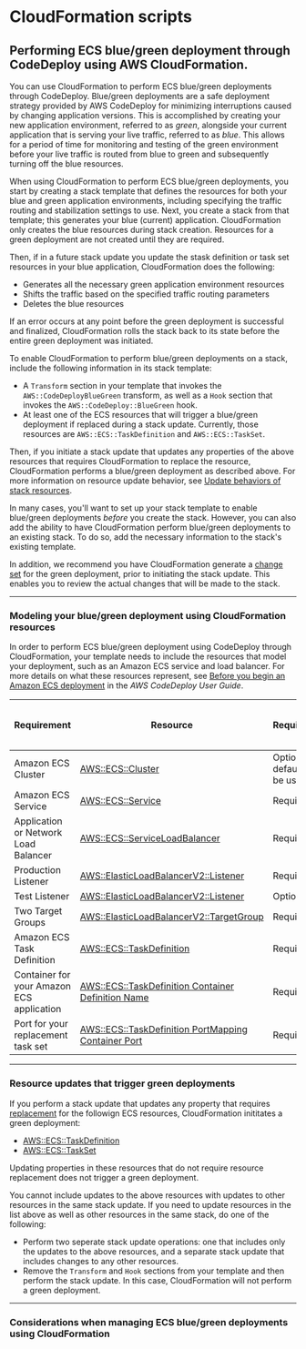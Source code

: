 # CloudFormation scripts

## Performing ECS blue/green deployment through CodeDeploy using AWS CloudFormation.
You can use CloudFormation to perform ECS blue/green deployments through CodeDeploy. Blue/green deployments are a safe deployment strategy provided by AWS CodeDeploy for minimizing interruptions caused by changing application versions. This is accomplished by creating your new application environment, referred to as _green_, alongside your current application that is serving your live traffic, referred to as _blue_. This allows for a period of time for monitoring and testing of the green environment before your live traffic is routed from blue to green and subsequently turning off the blue resources.

When using CloudFormation to perform ECS blue/green deployments, you start by creating a stack template that defines the resources for both your blue and green application environments, including specifying the traffic routing and stabilization settings to use. Next, you create a stack from that template; this generates your blue (current) application. CloudFormation only creates the blue resources during stack creation. Resources for a green deployment are not created until they are required.

Then, if in a future stack update you update the stask definition or task set resources in your blue application, CloudFormation does the following:
  * Generates all the necessary green application environment resources
  * Shifts the traffic based on the specified traffic routing parameters
  * Deletes the blue resources

If an error occurs at any point before the green deployment is successful and finalized, CloudFormation rolls the stack back to its state before the entire green deployment was initiated.

To enable CloudFormation to perform blue/green deployments on a stack, include the following information in its stack template:
  * A `Transform` section in your template that invokes the `AWS::CodeDeployBlueGreen` transform, as well as a `Hook` section that invokes the `AWS::CodeDeploy::BlueGreen` hook.
  * At least one of the ECS resources that will trigger a blue/green deployment if replaced during a stack update. Currently, those resources are `AWS::ECS::TaskDefinition` and `AWS::ECS::TaskSet`.

Then, if you initiate a stack update that updates any properties of the above resources that requires CloudFormation to replace the resource, CloudFormation performs a blue/green deployment as described above. For more information on resource update behavior, see [Update behaviors of stack resources](https://docs.aws.amazon.com/AWSCloudFormation/latest/UserGuide/using-cfn-updating-stacks-update-behaviors.html).

In many cases, you'll want to set up your stack template to enable blue/green deployments _before_ you create the stack. However, you can also add the ability to have CloudFormation perform blue/green deployments to an existing stack. To do so, add the necessary information to the stack's existing template.

In addition, we recommend you have CloudFormation generate a [change set](https://docs.aws.amazon.com/AWSCloudFormation/latest/UserGuide/using-cfn-updating-stacks-changesets.html) for the green deployment, prior to initiating the stack update. This enables you to review the actual changes that will be made to the stack.
***
### Modeling your blue/green deployment using CloudFormation resources
In order to perform ECS blue/green deployment using CodeDeploy through CloudFormation, your template needs to include the resources that model your deployment, such as an Amazon ECS service and load balancer. For more details on what these resources represent, see [Before you begin an Amazon ECS deployment](https://docs.aws.amazon.com/codedeploy/latest/userguide/deployment-steps-ecs.html#deployment-steps-prerequisites-ecs) in the _AWS CodeDeploy User Guide_.

| Requirement                               | Resource                                            | Required/Optional                         | Triggers blue/green deployment if replaced |
|-------------------------------------------|-----------------------------------------------------|-------------------------------------------|--------------------------------------------|
| Amazon ECS Cluster                        | [AWS::ECS::Cluster](https://docs.aws.amazon.com/AWSCloudFormation/latest/UserGuide/aws-resource-ecs-cluster.html)                                   | Optional. The default cluster can be used | No                                         |
| Amazon ECS Service                        | [AWS::ECS::Service](https://docs.aws.amazon.com/AWSCloudFormation/latest/UserGuide/aws-resource-ecs-service.html)                                   | Required                                  | No                                         |
| Application or Network Load Balancer      | [AWS::ECS::ServiceLoadBalancer](https://docs.aws.amazon.com/AWSCloudFormation/latest/UserGuide/aws-properties-ecs-service-loadbalancers.html)                       | Required                                  | No                                         |
| Production Listener                       | [AWS::ElasticLoadBalancerV2::Listener](https://docs.aws.amazon.com/AWSCloudFormation/latest/UserGuide/aws-resource-elasticloadbalancingv2-listener.html)                | Required                                  | No                                         |
| Test Listener                             | [AWS::ElasticLoadBalancerV2::Listener](https://docs.aws.amazon.com/AWSCloudFormation/latest/UserGuide/aws-resource-elasticloadbalancingv2-listener.html)                | Optional                                  | No                                         |
| Two Target Groups                         | [AWS::ElasticLoadBalancerV2::TargetGroup](https://docs.aws.amazon.com/AWSCloudFormation/latest/UserGuide/aws-resource-elasticloadbalancingv2-targetgroup.html)             | Required                                  | No                                         |
| Amazon ECS Task Definition                | [AWS::ECS::TaskDefinition](https://docs.aws.amazon.com/AWSCloudFormation/latest/UserGuide/aws-resource-ecs-taskdefinition.html)                            | Required                                  | Yes                                        |
| Container for your Amazon ECS application | [AWS::ECS::TaskDefinition Container Definition Name](https://docs.aws.amazon.com/AWSCloudFormation/latest/UserGuide/aws-properties-ecs-taskdefinition-containerdefinitions.html#cfn-ecs-taskdefinition-containerdefinition-name.html)  | Required                                  | No                                         |
| Port for your replacement task set        | [AWS::ECS::TaskDefinition PortMapping Container Port](https://docs.aws.amazon.com/AWSCloudFormation/latest/UserGuide/aws-properties-ecs-taskdefinition-containerdefinitions-portmappings.html#cfn-ecs-taskdefinition-containerdefinition-portmappings-containerport.html) | Required                                  | No                                         |
***
### Resource updates that trigger green deployments
If you perform a stack update that updates any property that requires [replacement](https://docs.aws.amazon.com/AWSCloudFormation/latest/UserGuide/using-cfn-updating-stacks-update-behaviors.html) for the followign ECS resources, CloudFormation inititates a green deployment:
  * [AWS::ECS::TaskDefinition](https://docs.aws.amazon.com/AWSCloudFormation/latest/UserGuide/aws-resource-ecs-taskdefinition.html)
  * [AWS::ECS::TaskSet](https://docs.aws.amazon.com/AWSCloudFormation/latest/UserGuide/aws-resource-ecs-taskset.html)

Updating properties in these resources that do not require resource replacement does not trigger a green deployment.

You cannot include updates to the above resources with updates to other resources in the same stack update. If you need to update resources in the list above as well as other resources in the same stack, do one of the following:
  * Perform two seperate stack update operations: one that includes only the updates to the above resources, and a separate stack update that includes changes to any other resources.
  * Remove the `Transform` and `Hook` sections from your template and then perform the stack update. In this case, CloudFormation will not perform a green deployment.
***
### Considerations when managing ECS blue/green deployments using CloudFormation

